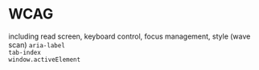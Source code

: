 # WCAG  
including read screen, keyboard control, focus management, style (wave scan)
`aria-label`  
`tab-index`  
`window.activeElement`  